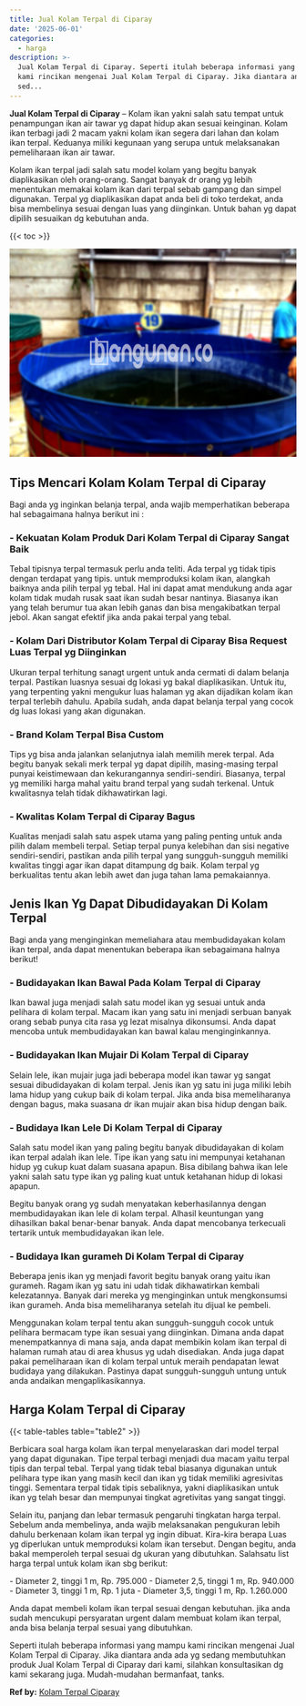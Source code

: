 ```yaml
---
title: Jual Kolam Terpal di Ciparay
date: '2025-06-01'
categories:
  - harga
description: >-
  Jual Kolam Terpal di Ciparay. Seperti itulah beberapa informasi yang mampu
  kami rincikan mengenai Jual Kolam Terpal di Ciparay. Jika diantara anda ada yg
  sed...
---
```


**Jual Kolam Terpal di Ciparay** – Kolam ikan yakni salah satu tempat untuk penampungan ikan air tawar yg dapat hidup akan sesuai keinginan. Kolam ikan terbagi jadi 2 macam yakni kolam ikan segera dari lahan dan kolam ikan terpal. Keduanya miliki kegunaan yang serupa untuk melaksanakan pemeliharaan ikan air tawar.

Kolam ikan terpal jadi salah satu model kolam yang begitu banyak diaplikasikan oleh orang-orang. Sangat banyak dr orang yg lebih menentukan memakai kolam ikan dari terpal sebab gampang dan simpel digunakan. Terpal yg diaplikasikan dapat anda beli di toko terdekat, anda bisa membelinya sesuai dengan luas yang diinginkan. Untuk bahan yg dapat dipilih sesuaikan dg kebutuhan anda.

{{< toc >}}

![Jual Kolam Terpal di Ciparay](/images/jual-kolam-terpal-31.png)

## Tips Mencari Kolam Kolam Terpal di Ciparay

Bagi anda yg inginkan belanja terpal, anda wajib memperhatikan beberapa hal sebagaimana halnya berikut ini :

### \- Kekuatan Kolam Produk Dari Kolam Terpal di Ciparay Sangat Baik

Tebal tipisnya terpal termasuk perlu anda teliti. Ada terpal yg tidak tipis dengan terdapat yang tipis. untuk memproduksi kolam ikan, alangkah baiknya anda pilih terpal yg tebal. Hal ini dapat amat mendukung anda agar kolam tidak mudah rusak saat ikan sudah besar nantinya. Biasanya ikan yang telah berumur tua akan lebih ganas dan bisa mengakibatkan terpal jebol. Akan sangat efektif jika anda pakai terpal yang tebal.

### \- Kolam Dari Distributor Kolam Terpal di Ciparay Bisa Request Luas Terpal yg Diinginkan

Ukuran terpal terhitung sanagt urgent untuk anda cermati di dalam belanja terpal. Pastikan luasnya sesuai dg lokasi yg bakal diaplikasikan. Untuk itu, yang terpenting yakni mengukur luas halaman yg akan dijadikan kolam ikan terpal terlebih dahulu. Apabila sudah, anda dapat belanja terpal yang cocok dg luas lokasi yang akan digunakan.

### \- Brand Kolam Terpal Bisa Custom

Tips yg bisa anda jalankan selanjutnya ialah memilih merek terpal. Ada begitu banyak sekali merk terpal yg dapat dipilih, masing-masing terpal punyai keistimewaan dan kekurangannya sendiri-sendiri. Biasanya, terpal yg memiliki harga mahal yaitu brand terpal yang sudah terkenal. Untuk kwalitasnya telah tidak dikhawatirkan lagi.

### \- Kwalitas Kolam Terpal di Ciparay Bagus

Kualitas menjadi salah satu aspek utama yang paling penting untuk anda pilih dalam membeli terpal. Setiap terpal punya kelebihan dan sisi negative sendiri-sendiri, pastikan anda pilih terpal yang sungguh-sungguh memiliki kwalitas tinggi agar ikan dapat ditampung dg baik. Kolam terpal yg berkualitas tentu akan lebih awet dan juga tahan lama pemakaiannya.

## Jenis Ikan Yg Dapat Dibudidayakan Di Kolam Terpal

Bagi anda yang menginginkan memeliahara atau membudidayakan kolam ikan terpal, anda dapat menentukan beberapa ikan sebagaimana halnya berikut!

### \- Budidayakan Ikan Bawal Pada Kolam Terpal di Ciparay

Ikan bawal juga menjadi salah satu model ikan yg sesuai untuk anda pelihara di kolam terpal. Macam ikan yang satu ini menjadi serbuan banyak orang sebab punya cita rasa yg lezat misalnya dikonsumsi. Anda dapat mencoba untuk membudidayakan kan bawal kalau menginginkannya.

### \- Budidayakan Ikan Mujair Di Kolam Terpal di Ciparay

Selain lele, ikan mujair juga jadi beberapa model ikan tawar yg sangat sesuai dibudidayakan di kolam terpal. Jenis ikan yg satu ini juga miliki lebih lama hidup yang cukup baik di kolam terpal. Jika anda bisa memeliharanya dengan bagus, maka suasana dr ikan mujair akan bisa hidup dengan baik.

### \- Budidaya Ikan Lele Di Kolam Terpal di Ciparay

Salah satu model ikan yang paling begitu banyak dibudidayakan di kolam ikan terpal adalah ikan lele. Tipe ikan yang satu ini mempunyai ketahanan hidup yg cukup kuat dalam suasana apapun. Bisa dibilang bahwa ikan lele yakni salah satu type ikan yg paling kuat untuk ketahanan hidup di lokasi apapun.

Begitu banyak orang yg sudah menyatakan keberhasilannya dengan membudidayakan ikan lele di kolam terpal. Alhasil keuntungan yang dihasilkan bakal benar-benar banyak. Anda dapat mencobanya terkecuali tertarik untuk membudidayakan ikan lele.

### \- Budidaya Ikan gurameh Di Kolam Terpal di Ciparay

Beberapa jenis ikan yg menjadi favorit begitu banyak orang yaitu ikan gurameh. Ragam ikan yg satu ini udah tidak dikhawatirkan kembali kelezatannya. Banyak dari mereka yg menginginkan untuk mengkonsumsi ikan gurameh. Anda bisa memeliharanya setelah itu dijual ke pembeli.

Menggunakan kolam terpal tentu akan sungguh-sungguh cocok untuk pelihara bermacam type ikan sesuai yang diinginkan. Dimana anda dapat menempatkannya di mana saja, anda dapat membikin kolam ikan terpal di halaman rumah atau di area khusus yg udah disediakan. Anda juga dapat pakai pemeliharaan ikan di kolam terpal untuk meraih pendapatan lewat budidaya yang dilakukan. Pastinya dapat sungguh-sungguh untung untuk anda andaikan mengaplikasikannya.

## Harga Kolam Terpal di Ciparay

{{< table-tables table="table2" >}}

Berbicara soal harga kolam ikan terpal menyelaraskan dari model terpal yang dapat digunakan. Tipe terpal terbagi menjadi dua macam yaitu terpal tipis dan terpal tebal. Terpal yang tidak tebal biasanya digunakan untuk pelihara type ikan yang masih kecil dan ikan yg tidak memiliki agresivitas tinggi. Sementara terpal tidak tipis sebaliknya, yakni diaplikasikan untuk ikan yg telah besar dan mempunyai tingkat agretivitas yang sangat tinggi.

Selain itu, panjang dan lebar termasuk pengaruhi tingkatan harga terpal. Sebelum anda membelinya, anda wajib melaksanakan pengukuran lebih dahulu berkenaan kolam ikan terpal yg ingin dibuat. Kira-kira berapa Luas yg diperlukan untuk memproduksi kolam ikan tersebut. Dengan begitu, anda bakal memperoleh terpal sesuai dg ukuran yang dibutuhkan. Salahsatu list harga terpal untuk kolam ikan sbg berikut:

\- Diameter 2, tinggi 1 m, Rp. 795.000 - Diameter 2,5, tinggi 1 m, Rp. 940.000 - Diameter 3, tinggi 1 m, Rp. 1 juta - Diameter 3,5, tinggi 1 m, Rp. 1.260.000

Anda dapat membeli kolam ikan terpal sesuai dengan kebutuhan. jika anda sudah mencukupi persyaratan urgent dalam membuat kolam ikan terpal, anda bisa belanja terpal sesuai yang dibutuhkan.

Seperti itulah beberapa informasi yang mampu kami rincikan mengenai Jual Kolam Terpal di Ciparay. Jika diantara anda ada yg sedang membutuhkan produk Jual Kolam Terpal di Ciparay dari kami, silahkan konsultasikan dg kami sekarang juga. Mudah-mudahan bermanfaat, tanks.

**Ref by:** [Kolam Terpal Ciparay](https://id.wikipedia.org/wiki/Kolam)
